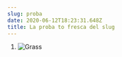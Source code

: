```yaml
---
slug: proba
date: 2020-06-12T18:23:31.648Z
title: La proba to fresca del slug
---
```

1. ![Grass](assets/grass.jpeg "El grass")